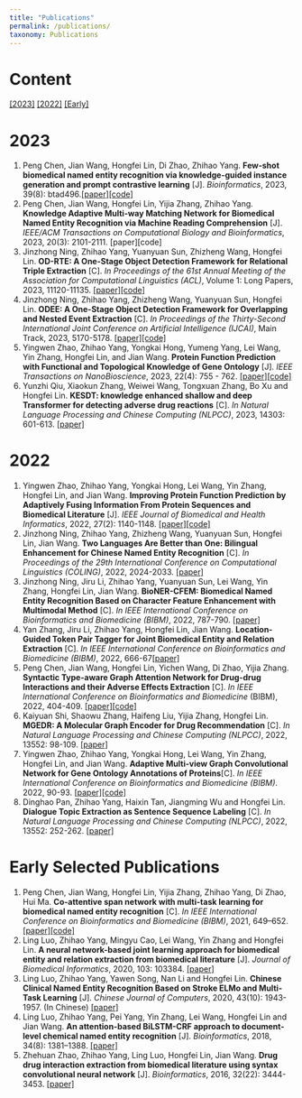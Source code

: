 ```yaml
---
title: "Publications"
permalink: /publications/
taxonomy: Publications
---
```

# Content

[[2023]](#2023)  [[2022]](#2022)  [[Early]](#Early)

# 2023
<a name="2023"></a>

1. Peng Chen, Jian Wang, Hongfei Lin, Di Zhao, Zhihao Yang. **Few-shot biomedical named entity recognition via knowledge-guided instance generation and prompt contrastive learning** [J]. *Bioinformatics*, 2023, 39(8): btad496.[[paper]](https://doi.org/10.1093/bioinformatics/btad496)[[code]](https://github.com/cpmss521/KGPC)
1. Peng Chen, Jian Wang, Hongfei Lin, Yijia Zhang, Zhihao Yang. **Knowledge Adaptive Multi-way Matching Network for Biomedical Named Entity Recognition via Machine Reading Comprehension** [J]. *IEEE/ACM Transactions on Computational Biology and Bioinformatics*, 2023, 20(3): 2101-2111. [paper][code]
1. Jinzhong Ning, Zhihao Yang, Yuanyuan Sun, Zhizheng Wang, Hongfei Lin. **OD-RTE: A One-Stage Object Detection Framework for Relational Triple Extraction** [C]. *In Proceedings of the 61st Annual Meeting of the Association for Computational Linguistics (ACL)*, Volume 1: Long Papers, 2023, 11120-11135. [[paper]](https://aclanthology.org/2023.acl-long.623/)[[code]](https://github.com/NingJinzhong/ODRTE)
1. Jinzhong Ning, Zhihao Yang, Zhizheng Wang, Yuanyuan Sun, Hongfei Lin. **ODEE: A One-Stage Object Detection Framework for Overlapping and Nested Event Extraction** [C]. *In Proceedings of the Thirty-Second International Joint Conference on Artificial Intelligence (IJCAI)*, Main Track, 2023, 5170-5178. [[paper]](https://www.ijcai.org/proceedings/2023/574)[[code]](https://github.com/NingJinzhong/ODEE)
1. Yingwen Zhao, Zhihao Yang, Yongkai Hong, Yumeng Yang, Lei Wang, Yin Zhang, Hongfei Lin, and Jian Wang. **Protein Function Prediction with Functional and Topological Knowledge of Gene Ontology** [J]. *IEEE Transactions on NanoBioscience*, 2023, 22(4): 755 - 762. [[paper]](https://ieeexplore.ieee.org/abstract/document/10129977)[[code]](https://github.com/Candyperfect/Master)
1. Yunzhi Qiu, Xiaokun Zhang, Weiwei Wang, Tongxuan Zhang, Bo Xu and Hongfei Lin. **KESDT: knowledge enhanced shallow and deep Transformer for detecting adverse drug reactions** [C]. *In Natural Language Processing and Chinese Computing (NLPCC)*, 2023, 14303: 601-613. [[paper]](https://link.springer.com/chapter/10.1007/978-3-031-44696-2_47)



# 2022
<a name="2022"></a>

1. Yingwen Zhao, Zhihao Yang, Yongkai Hong, Lei Wang, Yin Zhang, Hongfei Lin, and Jian Wang. **Improving Protein Function Prediction by Adaptively Fusing Information From Protein Sequences and Biomedical Literature** [J]. *IEEE Journal of Biomedical and Health Informatics*, 2022, 27(2): 1140-1148. [[paper]](https://ieeexplore.ieee.org/abstract/document/9950327)[[code]](https://github.com/Candyperfect/DeepAF-master)
1. Jinzhong Ning, Zhihao Yang, Zhizheng Wang, Yuanyuan Sun, Hongfei Lin, Jian Wang. **Two Languages Are Better than One: Bilingual Enhancement for Chinese Named Entity Recognition** [C]. *In Proceedings of the 29th International Conference on Computational Linguistics (COLING)*, 2022, 2024-2033. [[paper]](https://aclanthology.org/2022.coling-1.176/)
1. Jinzhong Ning, Jiru Li, Zhihao Yang, Yuanyuan Sun, Lei Wang, Yin Zhang, Hongfei Lin, Jian Wang. **BioNER-CFEM: Biomedical Named Entity Recognition Based on Character Feature Enhancement with Multimodal Method** [C]. *In IEEE International Conference on Bioinformatics and Biomedicine (BIBM)*, 2022, 787-790. [[paper]](https://ieeexplore.ieee.org/abstract/document/9995331)
1. Yan Zhang, Jiru Li, Zhihao Yang, Hongfei Lin, Jian Wang. **Location-Guided Token Pair Tagger for Joint Biomedical Entity and Relation Extraction** [C]. *In IEEE International Conference on Bioinformatics and Biomedicine (BIBM)*, 2022, 666-67[[paper]](https://ieeexplore.ieee.org/document/9995210)
1. Peng Chen, Jian Wang, Hongfei Lin, Yichen Wang, Di Zhao, Yijia Zhang. **Syntactic Type-aware Graph Attention Network for Drug-drug Interactions and their Adverse Effects Extraction** [C]. *In IEEE International Conference on Bioinformatics and Biomedicine* (BIBM),  2022, 404-409. [[paper]](https://doi.org/10.1109/BIBM55620.2022.9995045)[[code]](https://github.com/cpmss521/ERSTG)
1. Kaiyuan Shi, Shaowu Zhang, Haifeng Liu, Yijia Zhang, Hongfei Lin. **MGEDR: A Molecular Graph Encoder for Drug Recommendation** [C]. *In Natural Language Processing and Chinese Computing (NLPCC)*, 2022, 13552: 98-109. [[paper]](https://doi.org/10.1007/978-3-031-17189-5_8)
1. Yingwen Zhao, Zhihao Yang, Yongkai Hong, Lei Wang, Yin Zhang, Hongfei Lin, and Jian Wang. **Adaptive Multi-view Graph Convolutional Network for Gene Ontology Annotations of Proteins**[C]. *In IEEE International Conference on Bioinformatics and Biomedicine (BIBM)*. 2022, 90-93. [[paper]](https://ieeexplore.ieee.org/abstract/document/9995517)[[code]](https://github.com/Candyperfect/Master)
1. Dinghao Pan, Zhihao Yang, Haixin Tan, Jiangming Wu and Hongfei Lin. **Dialogue Topic Extraction as Sentence Sequence Labeling** [C]. *In Natural Language Processing and Chinese Computing (NLPCC)*, 2022, 13552: 252-262. [[paper]](https://link.springer.com/chapter/10.1007/978-3-031-17189-5_21)

# Early Selected Publications
<a name="Early"></a>

1. Peng Chen, Jian Wang, Hongfei Lin, Yijia Zhang, Zhihao Yang, Di Zhao, Hui Ma. **Co-attentive span network with multi-task learning for biomedical named entity recognition** [C]. *In IEEE International Conference on Bioinformatics and Biomedicine (BIBM)*, 2021, 649–652. [[paper]](https://doi.org/10.1109/BIBM52615.2021.9669749)[[code]](https://github.com/cpmss521/CASN)
2. Ling Luo, Zhihao Yang, Mingyu Cao, Lei Wang, Yin Zhang and Hongfei Lin. **A neural network-based joint learning approach for biomedical entity and relation extraction from biomedical literature** [J]. *Journal of Biomedical Informatics*, 2020, 103: 103384. [[paper]](https://www.sciencedirect.com/science/article/pii/S1532046420300113)
3. Ling Luo, Zhihao Yang, Yawen Song, Nan Li and Hongfei Lin. **Chinese Clinical Named Entity Recognition Based on Stroke ELMo and Multi-Task Learning** [J]. *Chinese Journal of Computers*, 2020, 43(10): 1943-1957. (In Chinese) [[paper]](http://cjc.ict.ac.cn/online/onlinepaper/ll-2020925185620.pdf)
2. Ling Luo, Zhihao Yang, Pei Yang, Yin Zhang, Lei Wang, Hongfei Lin and Jian Wang. **An attention-based BiLSTM-CRF approach to document-level chemical named entity recognition** [J]. *Bioinformatics*, 2018, 34(8): 1381–1388. [[paper]](https://doi.org/10.1093/bioinformatics/btx761)
3. Zhehuan Zhao, Zhihao Yang, Ling Luo, Hongfei Lin, Jian Wang. **Drug drug interaction extraction from biomedical literature using syntax convolutional neural network** [J]. *Bioinformatics*, 2016, 32(22): 3444-3453. [[paper]](https://doi.org/10.1093/bioinformatics/btw486)